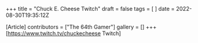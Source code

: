 +++
title = "Chuck E. Cheese Twitch"
draft = false
tags = [ ]
date = 2022-08-30T19:35:12Z

[Article]
contributors = ["The 64th Gamer"]
gallery = []
+++
[https://www.twitch.tv/chuckecheese Twitch]